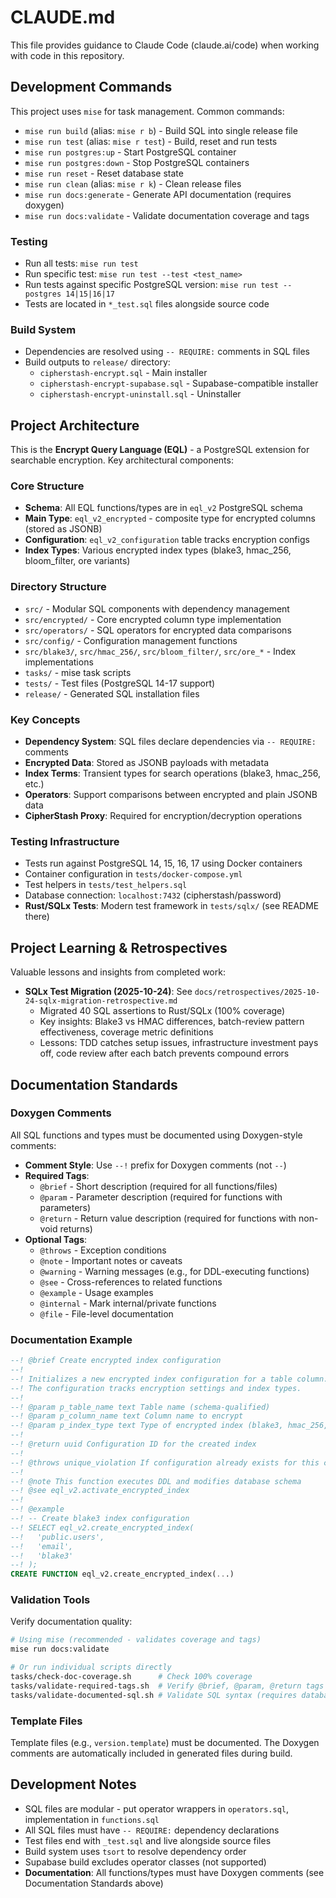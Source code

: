 # CLAUDE.md

This file provides guidance to Claude Code (claude.ai/code) when working with code in this repository.

## Development Commands

This project uses `mise` for task management. Common commands:

- `mise run build` (alias: `mise r b`) - Build SQL into single release file
- `mise run test` (alias: `mise r test`) - Build, reset and run tests
- `mise run postgres:up` - Start PostgreSQL container
- `mise run postgres:down` - Stop PostgreSQL containers
- `mise run reset` - Reset database state
- `mise run clean` (alias: `mise r k`) - Clean release files
- `mise run docs:generate` - Generate API documentation (requires doxygen)
- `mise run docs:validate` - Validate documentation coverage and tags

### Testing
- Run all tests: `mise run test`
- Run specific test: `mise run test --test <test_name>`
- Run tests against specific PostgreSQL version: `mise run test --postgres 14|15|16|17`
- Tests are located in `*_test.sql` files alongside source code

### Build System
- Dependencies are resolved using `-- REQUIRE:` comments in SQL files
- Build outputs to `release/` directory:
  - `cipherstash-encrypt.sql` - Main installer
  - `cipherstash-encrypt-supabase.sql` - Supabase-compatible installer
  - `cipherstash-encrypt-uninstall.sql` - Uninstaller

## Project Architecture

This is the **Encrypt Query Language (EQL)** - a PostgreSQL extension for searchable encryption. Key architectural components:

### Core Structure
- **Schema**: All EQL functions/types are in `eql_v2` PostgreSQL schema
- **Main Type**: `eql_v2_encrypted` - composite type for encrypted columns (stored as JSONB)
- **Configuration**: `eql_v2_configuration` table tracks encryption configs
- **Index Types**: Various encrypted index types (blake3, hmac_256, bloom_filter, ore variants)

### Directory Structure
- `src/` - Modular SQL components with dependency management
- `src/encrypted/` - Core encrypted column type implementation
- `src/operators/` - SQL operators for encrypted data comparisons
- `src/config/` - Configuration management functions
- `src/blake3/`, `src/hmac_256/`, `src/bloom_filter/`, `src/ore_*` - Index implementations
- `tasks/` - mise task scripts
- `tests/` - Test files (PostgreSQL 14-17 support)
- `release/` - Generated SQL installation files

### Key Concepts
- **Dependency System**: SQL files declare dependencies via `-- REQUIRE:` comments
- **Encrypted Data**: Stored as JSONB payloads with metadata
- **Index Terms**: Transient types for search operations (blake3, hmac_256, etc.)
- **Operators**: Support comparisons between encrypted and plain JSONB data
- **CipherStash Proxy**: Required for encryption/decryption operations

### Testing Infrastructure
- Tests run against PostgreSQL 14, 15, 16, 17 using Docker containers
- Container configuration in `tests/docker-compose.yml`
- Test helpers in `tests/test_helpers.sql`
- Database connection: `localhost:7432` (cipherstash/password)
- **Rust/SQLx Tests**: Modern test framework in `tests/sqlx/` (see README there)

## Project Learning & Retrospectives

Valuable lessons and insights from completed work:

- **SQLx Test Migration (2025-10-24)**: See `docs/retrospectives/2025-10-24-sqlx-migration-retrospective.md`
  - Migrated 40 SQL assertions to Rust/SQLx (100% coverage)
  - Key insights: Blake3 vs HMAC differences, batch-review pattern effectiveness, coverage metric definitions
  - Lessons: TDD catches setup issues, infrastructure investment pays off, code review after each batch prevents compound errors

## Documentation Standards

### Doxygen Comments

All SQL functions and types must be documented using Doxygen-style comments:

- **Comment Style**: Use `--!` prefix for Doxygen comments (not `--`)
- **Required Tags**:
  - `@brief` - Short description (required for all functions/files)
  - `@param` - Parameter description (required for functions with parameters)
  - `@return` - Return value description (required for functions with non-void returns)
- **Optional Tags**:
  - `@throws` - Exception conditions
  - `@note` - Important notes or caveats
  - `@warning` - Warning messages (e.g., for DDL-executing functions)
  - `@see` - Cross-references to related functions
  - `@example` - Usage examples
  - `@internal` - Mark internal/private functions
  - `@file` - File-level documentation

### Documentation Example

```sql
--! @brief Create encrypted index configuration
--!
--! Initializes a new encrypted index configuration for a table column.
--! The configuration tracks encryption settings and index types.
--!
--! @param p_table_name text Table name (schema-qualified)
--! @param p_column_name text Column name to encrypt
--! @param p_index_type text Type of encrypted index (blake3, hmac_256, etc.)
--!
--! @return uuid Configuration ID for the created index
--!
--! @throws unique_violation If configuration already exists for this column
--!
--! @note This function executes DDL and modifies database schema
--! @see eql_v2.activate_encrypted_index
--!
--! @example
--! -- Create blake3 index configuration
--! SELECT eql_v2.create_encrypted_index(
--!   'public.users',
--!   'email',
--!   'blake3'
--! );
CREATE FUNCTION eql_v2.create_encrypted_index(...)
```

### Validation Tools

Verify documentation quality:

```bash
# Using mise (recommended - validates coverage and tags)
mise run docs:validate

# Or run individual scripts directly
tasks/check-doc-coverage.sh      # Check 100% coverage
tasks/validate-required-tags.sh  # Verify @brief, @param, @return tags
tasks/validate-documented-sql.sh # Validate SQL syntax (requires database)
```

### Template Files

Template files (e.g., `version.template`) must be documented. The Doxygen comments are automatically included in generated files during build.

## Development Notes

- SQL files are modular - put operator wrappers in `operators.sql`, implementation in `functions.sql`
- All SQL files must have `-- REQUIRE:` dependency declarations
- Test files end with `_test.sql` and live alongside source files
- Build system uses `tsort` to resolve dependency order
- Supabase build excludes operator classes (not supported)
- **Documentation**: All functions/types must have Doxygen comments (see Documentation Standards above)